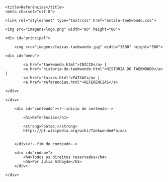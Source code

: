 <!DOCTYPE html>
<html>
<head>
	
	<title>Referências</title>
	<meta charset="utf-8">

	<link rel="stylesheet" type="text/css" href="estilo-taekwondo.css">

	<img src="imagens/logo.png" width="80" height="80">

</head>
<body>


	<div id="principal">

		<img src="imagens/faixas-taekwondo.jpg" width="1500" height="500">

	<div id="menu">
			
			<a href="taekwondo.html">INÍCIO</a> |
			<a href="historia-do-taekwondo.html">HISTÓRIA DO TAEKWONDO</a> |
			<a href="faixas.html">FAIXAS</a> |
			<a href="referencias.html">REFERÊNCIAS</a> 
			
	</div>

	</div>

		<div id="conteudo"><!--inicio do conteudo-->

			<h1>Referências</h1> 
			
			<strong>Fontes:</strong>
			https://pt.wikipedia.org/wiki/Taekwondo#Faixas


		</div><!--fim do conteudo-->

		<div id="rodape">
			<h4>Todos os direitos reservados</h4>
			<h5>Por Julia Athayde</h5>
		</div>

	</div>

		
		

</body>
</html>
